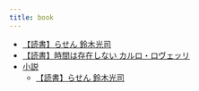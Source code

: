 ```yaml
---
title: book
---
```



- [【読書】らせん 鈴木光司](/d/2021/09/12/【読書】らせん_鈴木光司.md)
- [【読書】時間は存在しない カルロ・ロヴェッリ](/d/2021/12/16/【読書】時間は存在しない_カルロ・ロヴェッリ.md)
- [小説](/n/n/c/book/book/小説/index.md)
    - [【読書】らせん 鈴木光司](/d/2021/09/12/【読書】らせん_鈴木光司.md)




